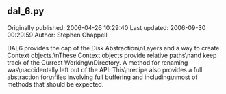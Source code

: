 ## dal_6.py

Originally published: 2006-04-26 10:29:40
Last updated: 2006-09-30 00:29:59
Author: Stephen Chappell

DAL6 provides the cap of the Disk Abstraction\nLayers and a way to create Context objects.\nThese Context objects provide relative paths\nand keep track of the Currect Working\nDirectory. A method for renaming was\naccidentally left out of the API. This\nrecipe also provides a full abstraction for\nfiles involving full buffering and including\nmost of methods that should be expected.